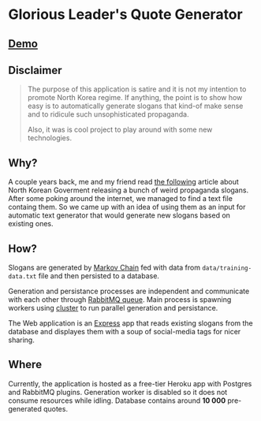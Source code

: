 # Glorious Leader's Quote Generator

## [Demo](http://new-glorious-leader.herokuapp.com/)

## Disclaimer

> The purpose of this application is satire and it is not my intention
> to promote North Korea regime. If anything, the point is to show how
> easy is to automatically generate slogans that kind-of make sense
> and to ridicule such unsophisticated propaganda.
>
> Also, it was is cool project to play around with some new technologies.

## Why?

A couple years back, me and my friend read [the following](http://www.telegraph.co.uk/news/worldnews/asia/northkorea/11408672/North-Korea-releases-barrage-of-propaganda-slogans.html) article
about North Korean Goverment releasing a bunch of weird propaganda slogans. After some poking around the internet, we managed to
find a text file containg them. So we came up with an idea of using them as an input for automatic text
generator that would generate new slogans based on existing ones.

## How?

Slogans are generated by [Markov Chain](https://en.wikipedia.org/wiki/Markov_chain) fed with data from `data/training-data.txt` file and
then persisted to a database.

Generation and persistance processes are independent and communicate with each other
through [RabbitMQ queue](https://www.rabbitmq.com/). Main process is spawning workers using
[cluster](https://nodejs.org/api/cluster.html) to run parallel generation and persistance.

The Web application is an [Express](http://expressjs.com/) app that reads
existing slogans from the database and displayes them with a soup of social-media
tags for nicer sharing.

## Where

Currently, the application is hosted as a free-tier Heroku app with Postgres and RabbitMQ
plugins. Generation worker is disabled so it does not consume resources while idling. Database
contains around **10 000** pre-generated quotes.